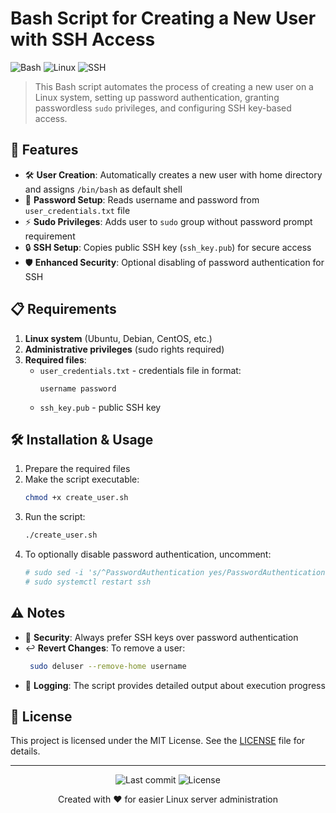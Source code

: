 
# Bash Script for Creating a New User with SSH Access

![Bash](https://img.shields.io/badge/-Bash-4EAA25?logo=gnu-bash&logoColor=white) ![Linux](https://img.shields.io/badge/-Linux-FCC624?logo=linux&logoColor=black) ![SSH](https://img.shields.io/badge/-SSH-67A1D6?logo=ssh&logoColor=white)

> This Bash script automates the process of creating a new user on a Linux system, setting up password authentication, granting passwordless `sudo` privileges, and configuring SSH key-based access.

## 🚀 Features

- 🛠 **User Creation**: Automatically creates a new user with home directory and assigns `/bin/bash` as default shell
- 🔑 **Password Setup**: Reads username and password from `user_credentials.txt` file
- ⚡ **Sudo Privileges**: Adds user to `sudo` group without password prompt requirement
- 🔒 **SSH Setup**: Copies public SSH key (`ssh_key.pub`) for secure access
- 🛡 **Enhanced Security**: Optional disabling of password authentication for SSH

## 📋 Requirements

1. **Linux system** (Ubuntu, Debian, CentOS, etc.)
2. **Administrative privileges** (sudo rights required)
3. **Required files**:
   - `user_credentials.txt` - credentials file in format:
     ```text
     username password
     ```
   - `ssh_key.pub` - public SSH key

## 🛠 Installation & Usage

1. Prepare the required files
2. Make the script executable:
   ```bash
   chmod +x create_user.sh
   ```
3. Run the script:
   ```bash
   ./create_user.sh
   ```
4. To optionally disable password authentication, uncomment:
   ```bash
   # sudo sed -i 's/^PasswordAuthentication yes/PasswordAuthentication no/' /etc/ssh/sshd_config
   # sudo systemctl restart ssh
   ```

## ⚠️ Notes

- 🔐 **Security**: Always prefer SSH keys over password authentication
- ↩️ **Revert Changes**: To remove a user:
  ```bash
   sudo deluser --remove-home username
   ```
- 📜 **Logging**: The script provides detailed output about execution progress

## 📜 License

This project is licensed under the MIT License. See the [LICENSE](LICENSE) file for details.

---

<p align="center">
  <img src="https://img.shields.io/github/last-commit/username/repo?style=for-the-badge" alt="Last commit">
  <img src="https://img.shields.io/github/license/username/repo?style=for-the-badge" alt="License">
</p>

<p align="center">
  Created with ❤️ for easier Linux server administration
</p>




